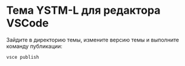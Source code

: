 # Тема YSTM-L для редактора VSCode


Зайдите в директорию темы, измените версию темы и выполните команду публикации:

```sh
vsce publish
```